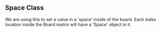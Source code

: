 ## Space Class
We are using this to set a value in a 'space' inside of the board. Each index location inside the Board matrix will have a 'Space' object in it.
